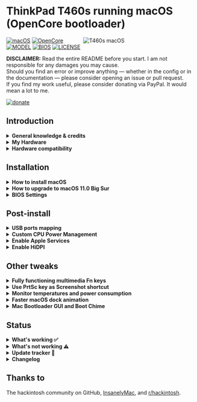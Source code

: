 # ThinkPad T460s running macOS (OpenCore bootloader)

<img align="right" src="https://imgur.com/sI2Uzel.jpg" alt="T460s macOS" width="300">

[![macOS](https://img.shields.io/badge/macOS-Catalina_10.15.6-blue.svg)](https://support.apple.com/en-us/HT210642)
[![OpenCore](https://img.shields.io/badge/OpenCore-0.6.0-green)](https://github.com/acidanthera/OpenCorePkg)
[![MODEL](https://img.shields.io/badge/Model-20F9003AUS-lightgrey)](https://psref.lenovo.com/Product/ThinkPad_T460s)
[![BIOS](https://img.shields.io/badge/BIOS-1.49-lightgrey)](https://pcsupport.lenovo.com/us/en/products/laptops-and-netbooks/thinkpad-t-series-laptops/thinkpad-t460s/downloads/driver-list/component?name=BIOS%2FUEFI)
[![LICENSE](https://img.shields.io/badge/license-MIT-purple)](/LICENSE)

**DISCLAIMER:**
Read the entire README before you start.
I am not responsible for any damages you may cause.  
Should you find an error or improve anything — whether in the config or in the documentation — please consider opening an issue or pull request.  
If you find my work useful, please consider donating via PayPal.
It would mean a lot to me.

[![donate](https://img.shields.io/badge/-buy%20me%20a%20coffee-orange)](https://www.paypal.com/cgi-bin/webscr?cmd=_s-xclick&hosted_button_id=Y5BE5HYACDERG&source=url)

## Introduction

<details>  
<summary><strong>General knowledge & credits</strong></summary>

- [Why OpenCore](https://dortania.github.io/OpenCore-Install-Guide/why-oc.html)  
- [Dortania's website](https://dortania.github.io)  
- [SSDT patches from OC-little](https://translate.google.it/translate?sl=zh-CN&tl=en&u=https%3A%2F%2Fgithub.com%2Fdaliansky%2FOC-little)  
- Useful tools by [@CorpNewt](https://github.com/corpnewt)  
- [Acidanthera's OpenCore and kexts development](https://github.com/acidanthera)  
- [@MSzturc](https://github.com/MSzturc) keyboard map and [ThinkpadAssistant](https://github.com/MSzturc/ThinkpadAssistant)

</details>


<details>  
<summary><strong>My Hardware</strong></summary>

| Product            | ThinkPad T460s                                                                                            |
|:-------------------|:----------------------------------------------------------------------------------------------------------|
| Model              | 20F9003AUS                                                                                                |
| Region             | US                                                                                                        |
| Machine Type       | 20F9                                                                                                      |
| Processor          | Core i7-6600U (2C, 2.6 / 3.4GHz, 4MB)                                                                     |
| vPro               | Intel vPro Technology                                                                                     |
| Graphics           | Integrated Intel HD Graphics 520                                                                          |
| Memory             | 4GB Soldered + 4GB DIMM 2133MHz DDR4, dual-channel                                                        |
| Display            | 14" WQHD (2560x1440) IPS                                                                                  |
| Multi-touch        | None                                                                                                      |
| Storage            | SanDisk SD8TN8U256G1001 256GB SSD M.2 Opal2                                                               |
| Optical            | None                                                                                                      |
| Ethernet           | Intel Ethernet Connection I219-LM (Jacksonville)                                                          |
| WLAN + Bluetooth   | 11ac+BT, [Broadcom BCM94360CS2](/Guides/Replace-WLAN.md), 2x2 card                                        |
| WWAN               | WWAN Upgradable                                                                                           |
| SIM Card           | None                                                                                                      |
| Smart Card Reader  | None                                                                                                      |
| Dock               | None                                                                                                      |
| Camera             | HD720p resolution, low light sensitive, fixed focus                                                       |
| Audio support      | HD Audio, Realtek ALC3245 codec, stereo speakers 1Wx2, dual array microphone, combo audio/microphone jack |
| Keyboard           | 6-row, spill-resistant, multimedia Fn keys, LED backlight                                                 |
| Fingerprint Reader | Fingerprint Reader                                                                                        |
| Battery            | Front Li-Polymer 3-cell (23Wh) and rear Li-Ion 3-cell (26Wh), both Integrated                             |
| Power Adapter      | 45W                                                                                                       |

</details>

<details>  
<summary><strong>Hardware compatibility</strong></summary>

This EFI will suit any T460s regardless of CPU model<sup>[1](#CPU)</sup>, amount of RAM, display resolution<sup>[2](#Res)</sup>, and internal storage<sup>[3](#NVMe)</sup>.

<a name="CPU">1</a>: Optional custom CPU Power Management guide  
<a name="Res">2</a>: 1440p display models should change `NVRAM -> Add -> 7C436110-AB2A-4BBB-A880-FE41995C9F82 -> UIScale`:`2` to get proper scaling while booting  
<a name="NVMe">3</a>: Some NVMe drives may not work OOTB with MacOS, [NVMeFix](https://github.com/acidanthera/NVMeFix) could resolve some issues

</details>

## Installation
<details>  
<summary><strong>How to install macOS</strong></summary>

Carefully read [Dortania's guide](https://dortania.github.io/OpenCore-Install-Guide/installation/installation-process.html) and come back here to get the [EFI folder](/macOS-10.15.6-Catalina/EFI/).

</details>

<details>  
<summary><strong>How to upgrade to macOS 11.0 Big Sur</strong></summary>

**WARNING**: This is configuration is in *beta*. I'm not maintaining it until official BigSur release.  
Thanks to [@duszmox](https://github.com/duszmox) for his [guide](/Guides/Install-Big-Sur.md) and [EFI folder](/macOS-11.0-Big-Sur/EFI/).

</details>

<details>  
<summary><strong>BIOS Settings</strong></summary>

| Menu     	| sub-menu          	| sub-menu                        	| setting   	|
|----------	|-------------------	|---------------------------------	|-----------	|
| Config   	| USB               	| UEFI BIOS Support               	| Enable    	|
|          	| Power             	| Intel SpeedStep Technology      	| Enable    	|
|          	|                   	| CPU Power Management            	| Enable    	|
|          	| CPU               	| Hyper-Threading Technology      	| Enable    	|
| Security 	| Security Chip     	|                                 	| Disable   	|
|          	| Memory Protection 	| Execution Prevention            	| Enable    	|
|          	| Virtualization    	| Intel Virtualization Technology 	| Enable    	|
|          	|                   	| Intel VT-d Feature              	| Enable    	|
|          	| Anti-Theft        	| Computrace                      	| Disable   	|
|          	| Secure Boot       	|                                 	| Disable   	|
|          	| Intel SGX         	|                                 	| Disable   	|
|          	| Device Guard      	|                                 	| Disable   	|
| Startup  	| UEFI/Legacy Boot  	|                                 	| UEFI Only 	|
|          	| CSM Support       	|                                 	| No        	|
|          	| Boot Mode         	|                                 	| Quick     	|

</details>

## Post-install

<details>  
<summary><strong>USB ports mapping</strong></summary>

For ThinkPad's dock only, use one of the following methods:

- [USBMap by CorpNewt](https://github.com/corpnewt?tab=repositories)
- [Native USB fix without injector kext](https://www.olarila.com/topic/6878-guide-native-usb-fix-for-notebooks-no-injectorkext-required/?tab=comments#comment-88412)

</details>

<details>  
<summary><strong>Custom CPU Power Management</strong></summary>

If you want to take a step forward and create a custom CPU power profile, follow these steps:

1. Launch Terminal.app
1. Copy the following command, paste it into the Terminal window, then press the ENTER key in the same Terminal window
   ```bash
   bash -c "$(curl -fsSL https://raw.githubusercontent.com/stevezhengshiqi/one-key-cpufriend/master/one-key-cpufriend.sh)"
   ```
1. Copy `CPUFriend.kext` and `CPUFriendDataProvider.kext` from desktop to `/OC/Kexts/`
   ```bash
   cp ~/Desktop/{CPUFriend,CPUFriendDataProvider}.kext /OC/Kexts/
   ```
1. Add `CPUFriend.kext` and `CPUFriendDataProvider.kext` entries in `config.plist` under `Kernel -> Add`
   ```xml
   <dict>
       <key>BundlePath</key>
       <string>CPUFriend.kext</string>
       <key>Comment</key>
       <string>Power management data injector</string>
       <key>Enabled</key>
       <true/>
       <key>ExecutablePath</key>
       <string>Contents/MacOS/CPUFriend</string>
       <key>MaxKernel</key>
       <string></string>
       <key>MinKernel</key>
       <string></string>
       <key>PlistPath</key>
       <string>Contents/Info.plist</string>
   </dict>
   <dict>
       <key>BundlePath</key>
       <string>CPUFriendDataProvider.kext</string>
       <key>Comment</key>
       <string>Power management data</string>
       <key>Enabled</key>
       <true/>
       <key>ExecutablePath</key>
       <string></string>
       <key>MaxKernel</key>
       <string></string>
       <key>MinKernel</key>
       <string></string>
       <key>PlistPath</key>
       <string>Contents/Info.plist</string>
   </dict>
   ```

This my machine's power consumption when idling:

![](/Images/PowerConsumption.png)

</details>

<details>  
<summary><strong>Enable Apple Services</strong></summary>

1. Launch Terminal.app
1. Copy the following script, paste it into the Terminal window, then press ENTER
   ```bash
   git clone https://github.com/corpnewt/GenSMBIOS && cd GenSMBIOS && ./GenSMBIOS.command 
   ```
1. Type `2`, then press ENTER
1. Drag your `config.plist` inside the Terminal window
1. Type `3`, then press ENTER
1. Type `MacbookPro13,1`, then press ENTER

</details>

<details>  
<summary><strong>Enable HiDPI</strong></summary>

1. [Disable SIP](https://dortania.github.io/OpenCore-Install-Guide/troubleshooting/troubleshooting.html#disabling-sip)
1. Launch Terminal.app
1. Copy the following script, paste it into the Terminal window, then press ENTER in the Terminal window
   ```bash
   bash -c "$(curl -fsSL https://raw.githubusercontent.com/xzhih/one-key-hidpi/master/hidpi.sh)"
   ```
1. Follow the script instructions, then reboot
1. Enable SIP (if desired)
</details>

## Other tweaks

<details>  
<summary><strong>Fully functioning multimedia Fn keys</strong></summary>

1. Download and install [ThinkpadAssistant](https://github.com/MSzturc/ThinkpadAssistant/releases)
1. Open the app
1. Check the `launch on login` option

</details>

<details>  
<summary><strong>Use PrtSc key as Screenshot shortcut</strong></summary>

1. Go under `SystemPreferences > Keyboard > Shortcuts > Screenshots` 
1. Click on `Screenshot and recording options` key map
1. Press `PrtSc` on your keyboard (it should came out as `F13`)

![](/Images/Shortcut.png)

</details>

<details>  
<summary><strong>Monitor temperatures and power consumption</strong></summary>

1. Download and install [HWMonitor](https://github.com/kzlekk/HWSensors/releases)
1. Open the app
1. Check the `launch on login` option

</details> 

<details>  
<summary><strong>Faster macOS dock animation</strong></summary>

1. Launch Terminal.app
1. Copy and paste each of the following lines into the Terminal window, pressing the ENTER key in the Terminal window after pasting each line
   ```bash
   defaults write com.apple.dock autohide-delay -float 0
   defaults write com.apple.dock autohide-time-modifier -float 0.5
   killall Dock
   ```
</details>

<details>  
<summary><strong>Mac Bootloader GUI and Boot Chime</strong></summary>

**Setting up OpenCore's GUI**

1. Download [Binary Resources](https://github.com/acidanthera/OcBinaryData) and [OpenCanopy.efi](https://github.com/acidanthera/OpenCorePkg/releases)
1. Copy the [Resources folder](https://github.com/acidanthera/OcBinaryData) to `EFI/OC`
1. Add OpenCanopy.efi to `EFI/OC/Drivers`
1. Make these changes inside `config.plist`:
   `Misc -> Boot -> PickerMode`: `External`
   `Misc -> Boot -> PickerAttributes`:`1`
   `UEFI -> Drivers` and add `OpenCanopy.efi`

**Setting up Boot-chime with AudioDxe**

1. Download [AudioDxe](https://github.com/acidanthera/OpenCorePkg/releases)
1. Copy AudioDxe.efi to `EFI/OC/Drivers`
1. Make these changes inside `config.plist`:
   `UEFI -> Drivers` and add `AudioDxe.efi`
   `NVRAM -> Add -> 7C436110-AB2A-4BBB-A880-FE41995C9F82 -> SystemAudioVolume`:`0x46` (Data)
   `UEFI -> Audio -> AudioSupport`:`True` 
   `UEFI -> Audio -> AudioDevice`:`PciRoot(0x0)/Pci(0x1f,0x3)`
   `UEFI -> Audio -> AudioOut`:`0` (for Speakers or `1` for Headphone Jack)
   `UEFI -> Audio -> MinimumVolume`:`50`
   `UEFI -> Audio -> PlayChime`:`True`
   `UEFI -> Audio -> VolumeAmplifier`:`143`

**Additional settings for visually impaired**

   `Misc -> Boot -> PickerAudioAssist`:`True` to enable picker audio
   `UEFI -> ProtocolOverrides -> AppleAudio`:`True` to enable FileVault voice over

![](/Images/MacBootloaderGUI.png)

</details>

## Status
<details>  
<summary><strong>What's working ✅</strong></summary>

- [x] CPU Power Management `~1W on IDLE`

- [x] Intel HD 520 Graphics `incuding graphics acceleration`

- [x] All USB ports `with custom kext or SSDT`

- [x] Internal camera `working fine on FaceTime, Skype, Webex and others`

- [x] Sleep / Wake / Shutdown / Reboot `with lid sernsor`

- [x] Intel Gigabit Ethernet

- [x] [Wifi, Bluetooth, Airdrop, Handoff, Continuity, Sidecar wireless](/Guides/Replace-WLAN.md)

- [x] iMessage, FaceTime, App Store, iTunes Store `Generate your own SMBIOS`

- [x] DRM support `iTunes Movies, Apple TV+, Amazon Prime, Netflix and others`

- [x] Speakers and headphones jack `fairly good volume`

- [x] Batteries `very stable and precise capacity tracking`

- [x] Keyboard map and hotkeys with [ThinkpadAssistant](https://github.com/MSzturc/ThinkpadAssistant) `thanks to @MSzturc`

- [x] [Trackpad, Trackpoint and physical buttons](/Images/VoodooRMI-T460s-trackpad-gestures.gif) `with all macOS gestures working thanks to VoodooRMI`

- [x] SIP and FileVault 2 can be enabled

- [x] miniDP and HDMI `with digital audio passthrough`

- [x] SD Card Reader `slow r/w speed but works`

</details>

<details>  
<summary><strong>What's not working ⚠️</strong></summary>

- [ ] Fingerprint Reader

- [ ] Video output not so stable

- [ ] Safari DRM

- [ ] WWAN `not tested`

</details>

<details>  
<summary><strong>Update tracker 🔄</strong></summary>

| Version                                                                      | [Stable](/macOS-10.15.6-Catalina/EFI) | [Beta](/macOS-11.0-Big-Sur/EFI) |
|:-----------------------------------------------------------------------------|--------------------------------------:|--------------------------------:|
| [MacOS](https://www.apple.com/macos/)                                        | 10.15.6                               | 11.0                            |
| [OpenCore](https://github.com/acidanthera/OpenCorePkg/releases)              | 0.6.0                                 | 0.6.0                           |
| [Lilu](https://github.com/acidanthera/Lilu/releases)                         | 1.4.6                                 | 1.4.6                           |
| [VirtualSMC](https://github.com/acidanthera/VirtualSMC/releases)             | 1.1.5                                 | 1.1.5                           |
| [WhateverGreen](https://github.com/acidanthera/WhateverGreen/releases)       | 1.4.1                                 | 1.4.1                           |
| [AppleALC](https://github.com/acidanthera/AppleALC/releases)                 | 1.5.1                                 | 1.5.1                           |
| [VoodooPS2Controller](https://github.com/acidanthera/VoodooPS2/releases)     | 2.1.6                                 | 2.1.4                           |
| [VoodooRMI](https://github.com/VoodooSMBus/VoodooRMI/releases)               | 1.0.1                                 | none                            |
| [IntelMausi](https://github.com/acidanthera/IntelMausi/releases)             | 1.0.3                                 | 1.0.3                           |
| [Sinetek-rtsx](https://github.com/cholonam/Sinetek-rtsx/releases)            | 2.3                                   | 2.2                             |
| [HibernationFixup](https://github.com/acidanthera/HibernationFixup/releases) | 1.3.4                                 | 1.3.3                           |
| [CPUFriend](https://github.com/acidanthera/CPUFriend/releases)               | 1.2.3                                 | 1.2.2                           |

</details>

<details>  
<summary><strong>Changelog</strong></summary>

- 20200822:  
New README for improved readability

</details>

## Thanks to

The hackintosh community on GitHub,
[InsanelyMac](https://www.insanelymac.com/forum/), and
[r/hackintosh](https://www.reddit.com/r/hackintosh/).
